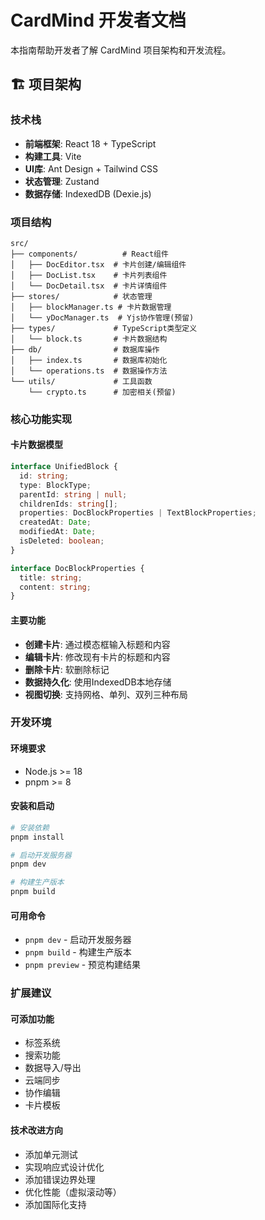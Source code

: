 # CardMind 开发者文档

本指南帮助开发者了解 CardMind 项目架构和开发流程。

## 🏗️ 项目架构

### 技术栈
- **前端框架**: React 18 + TypeScript
- **构建工具**: Vite
- **UI库**: Ant Design + Tailwind CSS
- **状态管理**: Zustand
- **数据存储**: IndexedDB (Dexie.js)

### 项目结构

```
src/
├── components/          # React组件
│   ├── DocEditor.tsx  # 卡片创建/编辑组件
│   ├── DocList.tsx    # 卡片列表组件
│   └── DocDetail.tsx  # 卡片详情组件
├── stores/            # 状态管理
│   ├── blockManager.ts # 卡片数据管理
│   └── yDocManager.ts  # Yjs协作管理(预留)
├── types/             # TypeScript类型定义
│   └── block.ts       # 卡片数据结构
├── db/                # 数据库操作
│   ├── index.ts       # 数据库初始化
│   └── operations.ts  # 数据操作方法
└── utils/             # 工具函数
    └── crypto.ts      # 加密相关(预留)
```

### 核心功能实现

#### 卡片数据模型
```typescript
interface UnifiedBlock {
  id: string;
  type: BlockType;
  parentId: string | null;
  childrenIds: string[];
  properties: DocBlockProperties | TextBlockProperties;
  createdAt: Date;
  modifiedAt: Date;
  isDeleted: boolean;
}

interface DocBlockProperties {
  title: string;
  content: string;
}
```

#### 主要功能
- **创建卡片**: 通过模态框输入标题和内容
- **编辑卡片**: 修改现有卡片的标题和内容
- **删除卡片**: 软删除标记
- **数据持久化**: 使用IndexedDB本地存储
- **视图切换**: 支持网格、单列、双列三种布局

### 开发环境

#### 环境要求
- Node.js >= 18
- pnpm >= 8

#### 安装和启动
```bash
# 安装依赖
pnpm install

# 启动开发服务器
pnpm dev

# 构建生产版本
pnpm build
```

#### 可用命令
- `pnpm dev` - 启动开发服务器
- `pnpm build` - 构建生产版本
- `pnpm preview` - 预览构建结果

### 扩展建议

#### 可添加功能
- 标签系统
- 搜索功能
- 数据导入/导出
- 云端同步
- 协作编辑
- 卡片模板

#### 技术改进方向
- 添加单元测试
- 实现响应式设计优化
- 添加错误边界处理
- 优化性能（虚拟滚动等）
- 添加国际化支持